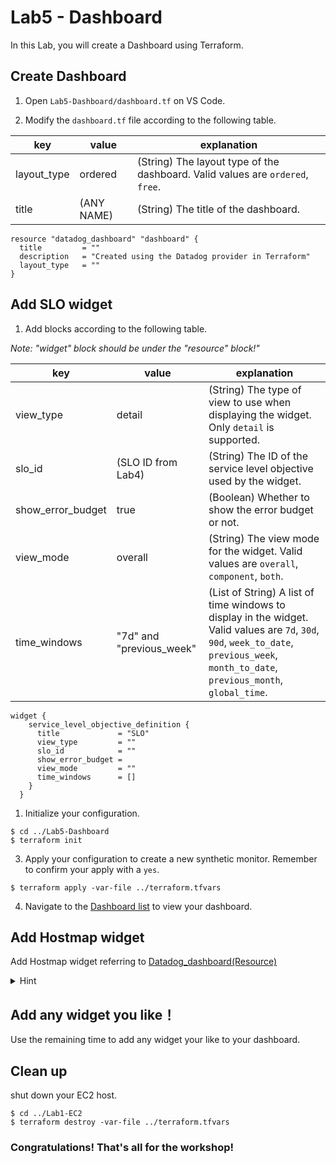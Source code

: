 # Lab5 - Dashboard

In this Lab, you will create a Dashboard using Terraform.

## Create Dashboard

1. Open `Lab5-Dashboard/dashboard.tf` on VS Code.

2. Modify the `dashboard.tf` file according to the following table.

|  key  |  value  | explanation |
| ---- | ---- | --- |
|  layout_type  |  ordered  | (String) The layout type of the dashboard. Valid values are `ordered`, `free`. |
|  title | (ANY NAME) | (String) The title of the dashboard. |

```
resource "datadog_dashboard" "dashboard" {
  title         = ""
  description   = "Created using the Datadog provider in Terraform"
  layout_type   = ""
}
```

## Add SLO widget

1. Add blocks according to the following table.

*Note: "widget" block should be under the "resource" block!"*

|  key  |  value  | explanation |
| ---- | ---- | --- |
|  view_type  |  detail  | (String) The type of view to use when displaying the widget. Only `detail` is supported.|
|  slo_id  |  (SLO ID from Lab4)  |  (String) The ID of the service level objective used by the widget. |
|  show_error_budget  |  true  | (Boolean) Whether to show the error budget or not. |
| view_mode | overall | (String) The view mode for the widget. Valid values are `overall`, `component`, `both`. |
| time_windows | "7d" and "previous_week" | (List of String) A list of time windows to display in the widget. Valid values are `7d`, `30d`, `90d`, `week_to_date`, `previous_week`, `month_to_date`, `previous_month`, `global_time`. |

```
widget {
    service_level_objective_definition {
      title             = "SLO"
      view_type         = ""
      slo_id            = ""
      show_error_budget = 
      view_mode         = ""
      time_windows      = []
    }
  }
```

1. Initialize your configuration.

```
$ cd ../Lab5-Dashboard
$ terraform init
```

3. Apply your configuration to create a new synthetic monitor. Remember to confirm your apply with a `yes`.

```
$ terraform apply -var-file ../terraform.tfvars
```


4. Navigate to the [Dashboard list](https://app.datadoghq.com/dashboard/lists) to view your dashboard.

## Add Hostmap widget

Add Hostmap widget referring to [Datadog_dashboard(Resource)](https://registry.terraform.io/providers/DataDog/datadog/latest/docs/resources/dashboard)

<details>
<summary>Hint</summary>

```
widget {
    hostmap_definition {
      request {
        fill {
          q = "avg:system.load.1{*} by {host}"
        }
        size {
          q = "avg:memcache.uptime{*} by {host}"
        }
      }
      node_type       = "host"
      no_group_hosts  = true
      no_metric_hosts = true
      style {
        palette      = "yellow_to_green"
        palette_flip = true
        fill_min     = "10"
        fill_max     = "20"
      }
      title = "Host map"
    }
  }
```

</details>


## Add any widget you like！

Use the remaining time to add any widget your like to your dashboard.

## Clean up

shut down your EC2 host.

```
$ cd ../Lab1-EC2
$ terraform destroy -var-file ../terraform.tfvars
```

### Congratulations! That's all for the workshop!